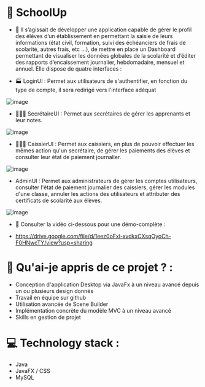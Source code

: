 # 🏫 SchoolUp

- 🔭 Il s’agissait de développer une application capable de gérer le profil des élèves d’un établissement en permettant la saisie de leurs informations (état civil, formation, suivi des échéanciers de frais de scolarité, autres frais, etc ...), de mettre en place un Dashboard permettant de visualiser les données globales de la scolarité et d’éditer des rapports d’encaissement journalier, hebdomadaire, mensuel et annuel. 
Elle dispose de quatre interfaces :


- 🏭 LoginUI : Permet aux utilisateurs de s'authentifier, en fonction du type de compte, il sera redirigé vers l'interface adéquat


![image](https://user-images.githubusercontent.com/82777228/223202011-68b62206-7cdf-4337-bafe-c07f77189dc4.png)


- 👩🏾‍💻 SecrétaireUI : Permet aux secrétaires de gérer les apprenants et leur notes.


![image](https://user-images.githubusercontent.com/82777228/223203064-c88af070-ce38-4e3e-a70f-467dccfe93d4.png)

- 👩🏾‍💻 CaissierUI : Permet aux caissiers, en plus de pouvoir effectuer les mêmes action qu'un secrétaire, de gérer les paiements des élèves et consulter leur état
de paiement journalier.

![image](https://user-images.githubusercontent.com/82777228/223203306-ae3e83b5-b2de-4c06-822b-0d2e80e7d42a.png)

- AdminUI : Permet aux administrateurs de gérer les comptes utilisateurs, consulter l'état de paiement journalier des caissiers, gérer les modules d'une classe, annuler les actions des utilisateurs et attributer des certificats de scolarité aux élèves.

![image](https://user-images.githubusercontent.com/82777228/223203814-28ad9d0d-b74d-4953-9b78-e13aa0c60aee.png)


- 📸 Consulter la vidéo ci-dessous pour une démo-complète :

- https://drive.google.com/file/d/1eez0oFxl-xvdkxCXsqOyoCh-F0HNwcTY/view?usp=sharing


# 🤔 Qu'ai-je appris de ce projet ? :

- Conception d'application Desktop via JavaFx à un niveau avancé depuis un ou plusieurs design donnés
- Travail en équipe sur github
- Utilisation avancée de Scene Builder
- Implémentation concrète du modèle MVC à un niveau avancé
- Skills en gestion de projet

# 💻 Technology stack  :

- Java
- JavaFX / CSS
- MySQL

